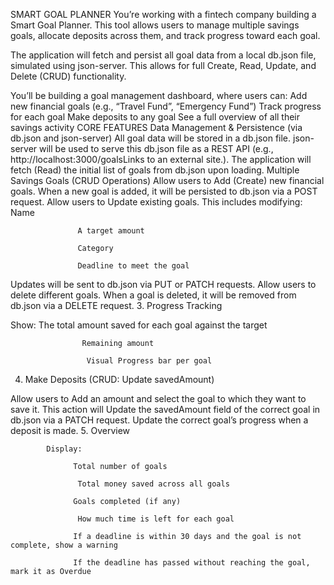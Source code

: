SMART GOAL PLANNER
You’re working with a fintech company building a Smart Goal Planner. This tool allows users to manage multiple savings goals, allocate deposits across them, and track progress toward each goal.

The application will fetch and persist all goal data from a local db.json file, simulated using json-server. This allows for full Create, Read, Update, and Delete (CRUD) functionality.

You’ll be building a goal management dashboard, where users can:
Add new financial goals (e.g., “Travel Fund”, “Emergency Fund”)
Track progress for each goal
Make deposits to any goal
See a full overview of all their savings activity
CORE FEATURES
Data Management & Persistence (via db.json and json-server)
All goal data will be stored in a db.json file.
json-server will be used to serve this db.json file as a REST API (e.g., http://localhost:3000/goalsLinks to an external site.).
The application will fetch (Read) the initial list of goals from db.json upon loading.
Multiple Savings Goals (CRUD Operations)
Allow users to Add (Create) new financial goals. When a new goal is added, it will be persisted to db.json via a POST request.
Allow users to Update existing goals. This includes modifying:
                  Name

                   A target amount

                   Category

                   Deadline to meet the goal

Updates will be sent to db.json via PUT or PATCH requests.
Allow users to delete different goals. When a goal is deleted, it will be removed from db.json via a DELETE request.
 3. Progress Tracking

Show:
                   The total amount saved for each goal against the target

                    Remaining amount

                     Visual Progress bar per goal

 4. Make Deposits (CRUD: Update savedAmount)

Allow users to Add an amount and select the goal to which they want to save it.
This action will Update the savedAmount field of the correct goal in db.json via a PATCH request.
Update the correct goal’s progress when a deposit is made.
 5. Overview

            Display:

                  Total number of goals

                   Total money saved across all goals

                  Goals completed (if any)

                   How much time is left for each goal

                  If a deadline is within 30 days and the goal is not complete, show a warning

                  If the deadline has passed without reaching the goal, mark it as Overdue